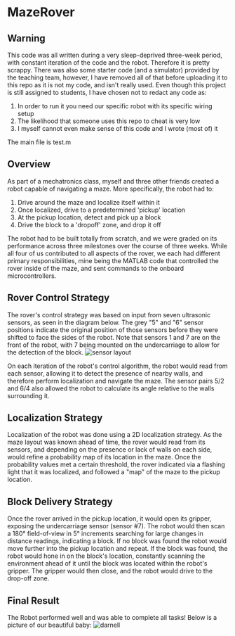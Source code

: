 # MazeRover

## Warning
This code was all written during a very sleep-deprived three-week period, with constant iteration of the code and the robot. Therefore it is pretty scrappy. There was also some starter code (and a simulator) provided by the teaching team, however, I have removed all of that before uploading it to this repo as it is not my code, and isn't really used. Even though this project is still assigned to students, I have chosen not to redact any code as:
 1. In order to run it you need our specific robot with its specific wiring setup
 2. The likelihood that someone uses this repo to cheat is very low
 3. I myself cannot even make sense of this code and I wrote (most of) it

The main file is test.m

## Overview
As part of a mechatronics class, myself and three other friends created a robot capable of navigating a maze. More specifically, the robot had to:

 1. Drive around the maze and localize itself within it
 2. Once localized, drive to a predetermined 'pickup' location
 3. At the pickup location, detect and pick up a block
 4. Drive the block to a 'dropoff' zone, and drop it off

The robot had to be built totally from scratch, and we were graded on its performance across three milestones over the course of three weeks. While all four of us contributed to all aspects of the rover, we each had different primary responsibilities, mine being the MATLAB code that controlled the rover inside of the maze, and sent commands to the onboard microcontrollers.


## Rover Control Strategy
The rover's control strategy was based on input from seven ultrasonic sensors, as seen in the diagram below. The grey "5" and "6" sensor positions indicate the original position of those sensors before they were shifted to face the sides of the robot. Note that sensors 1 and 7 are on the front of the robot, with 7 being mounted on the undercarriage to allow for the detection of the block.
![sensor layout](https://github.com/WFERRIE/MazeRover/assets/58156317/cff967a8-d1d3-43ef-942a-1f7cc713814b)

On each iteration of the robot's control algorithm, the robot would read from each sensor, allowing it to detect the presence of nearby walls, and therefore perform localization and navigate the maze. The sensor pairs 5/2 and 6/4 also allowed the robot to calculate its angle relative to the walls surrounding it.

## Localization Strategy
Localization of the robot was done using a 2D localization strategy. As the maze layout was known ahead of time, the rover would read from its sensors, and depending on the presence or lack of walls on each side, would refine a probability map of its location in the maze. Once the probability values met a certain threshold, the rover indicated via a flashing light that it was localized, and followed a "map" of the maze to the pickup location.

## Block Delivery Strategy
Once the rover arrived in the pickup location, it would open its gripper, exposing the undercarriage sensor (sensor #7). The robot would then scan a 180° field-of-view in 5° increments searching for large changes in distance readings, indicating a block. If no block was found the robot would move further into the pickup location and repeat. If the block was found, the robot would hone in on the block's location, constantly scanning the environment ahead of it until the block was located within the robot's gripper. The gripper would then close, and the robot would drive to the drop-off zone. 

## Final Result
The Robot performed well and was able to complete all tasks! Below is a picture of our beautiful baby:
![darnell](https://github.com/WFERRIE/MazeRover/assets/58156317/10862090-085b-4273-a338-7f44a072f27c)
